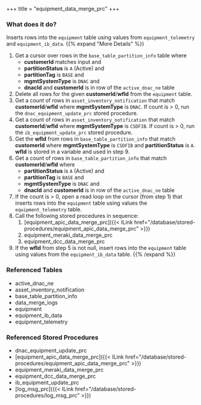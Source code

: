+++
title = "equipment_data_merge_prc"
+++

### What does it do?
Inserts rows into the `equipment` table using values from `equipment_telemetry` and `equipment_ib_data`.
{{% expand "More Details" %}}
1. Get a cursor over rows in the `base_table_partition_info` table where
   - **customerId** matches input and
   - **partitionStatus** is `A` (Active) and
   - **partitionTag** is `BASE` and
   - **mgmtSystemType** is `DNAC` and
   - **dnacId** and **customerId** is in row of the `active_dnac_ne` table
2. Delete all rows for the given **customerId**/**wfId** from the `equipment` table.
3. Get a count of rows in `asset_inventory_notification` that match **customerId**/**wfId** where **mgmtSystemType** is `DNAC`. If count is > 0, run the `dnac_equipment_update_prc` stored procedure.
4. Get a count of rows in `asset_inventory_notification` that match **customerId**/**wfId** where **mgmtSystemType** is `CSDFIB`. If count is > 0, run the `ib_equipment_update_prc` stored procedure.
5. Get the **wfId** from rows in `base_table_partition_info` that match **customerId** where **mgmtSystemType** is `CSDFIB` and **partitionStatus** is `A`. **wfId** is stored in a variable and used in step 9.
6. Get a count of rows in `base_table_partition_info` that match **customerId**/**wfId** where
   - **partitionStatus** is `A` (Active) and
   - **partitionTag** is `BASE` and
   - **mgmtSystemType** is `DNAC` and
   - **dnacId** and **customerId** is in row of the `active_dnac_ne` table
7. If the count is > 0, open a read loop on the cursor (from step 1) that inserts rows into the `equipment` table using values the `equipment_telemetry` table.
8. Call the following stored procedures in sequence:
   1. [equipment_apic_data_merge_prc]({{< ILink href="/database/stored-procedures/equipment_apic_data_merge_prc" >}})
   2. equipment_meraki_data_merge_prc
   2. equipment_dcc_data_merge_prc
9. If the **wfId** from step 5 is not null, insert rows into the `equipment` table using values from the `equipment_ib_data` table.
{{% /expand %}}

### Referenced Tables
- active_dnac_ne
- asset_inventory_notification
- base_table_partition_info
- data_merge_logs
- equipment
- equipment_ib_data
- equipment_telemetry

### Referenced Stored Procedures
- dnac_equipment_update_prc
- [equipment_apic_data_merge_prc]({{< ILink href="/database/stored-procedures/equipment_apic_data_merge_prc" >}})
- equipment_meraki_data_merge_prc
- equipment_dcc_data_merge_prc
- ib_equipment_update_prc
- [log_msg_prc]({{< ILink href="/database/stored-procedures/log_msg_prc" >}})
